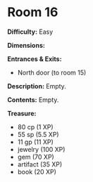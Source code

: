 # Room 16

**Difficulty:** Easy

**Dimensions:** 

**Entrances & Exits:**
- North door (to room 15)

**Description:**
Empty.

**Contents:**
Empty.

**Treasure:**
- 80 cp (1 XP)
- 55 sp (5.5 XP)
- 11 gp (11 XP)
- jewelry (100 XP)
- gem (70 XP)
- artifact (35 XP)
- book (20 XP)